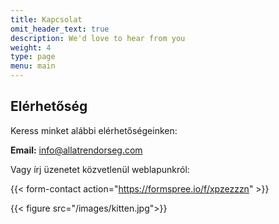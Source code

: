 ```yaml
---
title: Kapcsolat
omit_header_text: true
description: We'd love to hear from you
weight: 4
type: page
menu: main
---
```


## Elérhetőség

Keress minket alábbi elérhetőségeinken:

**Email:** info@allatrendorseg.com

Vagy írj üzenetet közvetlenül weblapunkról:

{{< form-contact action="https://formspree.io/f/xpzezzzn"  >}}

{{< figure src="/images/kitten.jpg">}}
